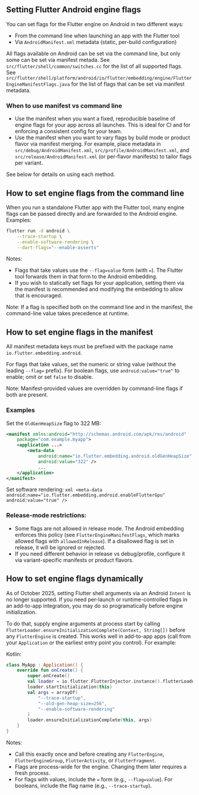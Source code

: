 ## Setting Flutter Android engine flags

You can set flags for the Flutter engine on Android in two different ways:

- From the command line when launching an app with the Flutter tool
- Via `AndroidManifest.xml` metadata (static, per-build configuration)

All flags available on Android can be set via the command line, but only some
can be set via manifest metada. See `src/flutter/shell/common/switches.cc` for
the list of all supported flags. See
 `src/flutter/shell/platform/android/io/flutter/embedding/engine/FlutterEngineManifestFlags.java`
 for the list of flags that can be set via manifest metadata.

### When to use manifest vs command line

- Use the manifest when you want a fixed, reproducible baseline of engine flags for your app across all launches. This is ideal for CI and for enforcing a consistent config for your team.
- Use the manifest when you want to vary flags by build mode or product flavor via manifest merging. For example, place metadata in `src/debug/AndroidManifest.xml`, `src/profile/AndroidManifest.xml`, and `src/release/AndroidManifest.xml` (or per-flavor manifests) to tailor flags per variant.

See below for details on using each method.

## How to set engine flags from the command line

When you run a standalone Flutter app with the Flutter tool, many engine flags can be passed directly and are forwarded to the Android engine. Examples:

```bash
flutter run -d android \
    --trace-startup \
    --enable-software-rendering \
    --dart-flags="--enable-asserts"
```

Notes:
- Flags that take values use the `--flag=value` form (with `=`). The Flutter tool forwards them in that form to the Android embedding.
- If you wish to statically set flags for your application, setting them via the manifest is recommended and modifying the embedding to allow that is encouraged.

Note: If a flag is specified both on the command line and in the manifest, the command-line value
takes precedence at runtime.

## How to set engine flags in the manifest
All manifest metadata keys must be prefixed with the package name `io.flutter.embedding.android`.

For flags that take values, set the numeric or string value (without the leading `--flag=` prefix). For boolean flags, use `android:value="true"` to enable; omit or set `false` to disable.

Note: Manifest-provided values are overridden by command-line flags if both are present.

### Examples
Set the `OldGenHeapSize` flag to 322 MB:
```xml
<manifest xmlns:android="http://schemas.android.com/apk/res/android"
    package="com.example.myapp">
    <application ...>
        <meta-data
            android:name="io.flutter.embedding.android.oldGenHeapSize"
            android:value="322" />
            ...
    </application>
</manifest>
```

Set software rendering:
    ```xml
    <meta-data
            android:name="io.flutter.embedding.android.enableFlutterGpu"
            android:value="true" />
    ```

### Release-mode restrictions:
- Some flags are not allowed in release mode. The Android embedding enforces this policy (see `FlutterEngineManifestFlags`, which marks allowed flags with `allowedInRelease`). If a disallowed flag is set in release, it will be ignored or rejected.
- If you need different behavior in release vs debug/profile, configure it via variant-specific manifests or product flavors.

## How to set engine flags dynamically
As of October 2025, setting Flutter shell arguments via an Android `Intent` is no longer supported. If you need per-launch or runtime-controlled flags in an add-to-app integration, you may do so programatically before engine initialization.

To do that, supply engine arguments at process start by calling `FlutterLoader.ensureInitializationComplete(Context, String[])` before any `FlutterEngine` is created. This works well in add-to-app apps (call from your `Application` or the earliest entry point you control). For example:

Kotlin:
```kotlin
class MyApp : Application() {
    override fun onCreate() {
        super.onCreate()
        val loader = io.flutter.FlutterInjector.instance().flutterLoader()
        loader.startInitialization(this)
        val args = arrayOf(
            "--trace-startup",
            "--old-gen-heap-size=256",
            "--enable-software-rendering"
        )
        loader.ensureInitializationComplete(this, args)
    }
}
```

Notes:
- Call this exactly once and before creating any `FlutterEngine`, `FlutterEngineGroup`, `FlutterActivity`, or `FlutterFragment`.
- Flags are process-wide for the engine. Changing them later requires a fresh process.
- For flags with values, include the `=` form (e.g., `--flag=value`). For booleans, include the flag name (e.g., `--trace-startup`).
